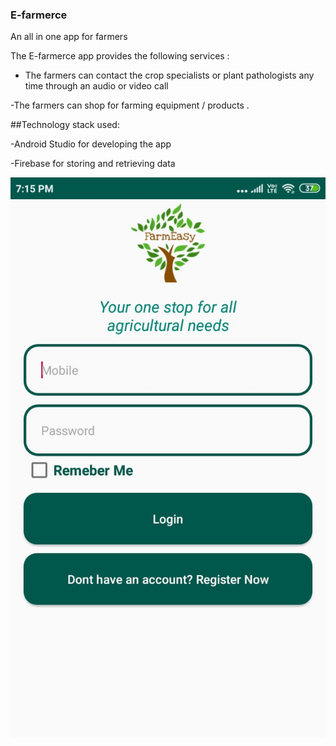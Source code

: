 ### E-farmerce

An all in one app for farmers

The E-farmerce app provides the following services :

- The farmers can contact the crop specialists or plant pathologists any time through an audio or video call

-The farmers can shop for farming equipment / products .

##Technology stack used:

-Android Studio for developing the app

-Firebase for storing and retrieving data

![Login Page](https://github.com/Padmavathi99/E-farmerce/blob/master/ss1.jpeg)
